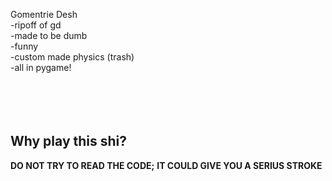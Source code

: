 Gomentrie Desh  <br>
-ripoff of gd   <br>
-made to be dumb   <br>
-funny   <br>
-custom made physics (trash)   <br>
-all in pygame!   <br>
<br>
<br>
<br>
<br>


Why play this shi? <br>
-     









**DO NOT TRY TO READ THE CODE;**
**IT COULD GIVE YOU A SERIUS STROKE**
